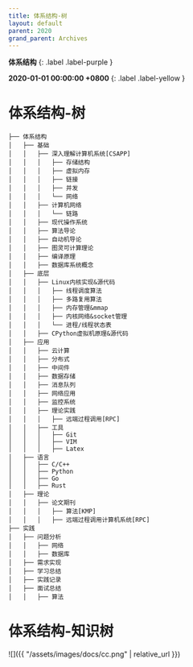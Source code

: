 ```yaml
---
title: 体系结构-树
layout: default
parent: 2020
grand_parent: Archives
---
```


**体系结构**
{: .label .label-purple }

**2020-01-01 00:00:00 +0800**
{: .label .label-yellow }

# 体系结构-树

```terminal
├── 体系结构
│   ├── 基础
│   │   ├── 深入理解计算机系统[CSAPP]
│   │   │   ├── 存储结构
│   │   │   ├── 虚拟内存
│   │   │   ├── 链接
│   │   │   ├── 并发
│   │   │   └── 网络
│   │   ├── 计算机网络
│   │   │   └── 链路
│   │   ├── 现代操作系统
│   │   ├── 算法导论
│   │   ├── 自动机导论
│   │   ├── 图灵可计算理论
│   │   ├── 编译原理
│   │   ├── 数据库系统概念
│   ├── 底层
│   │   ├── Linux内核实现&源代码
│   │   │   ├── 线程调度算法
│   │   │   ├── 多路复用算法
│   │   │   ├── 内存管理&mmap
│   │   │   ├── 内核网络&socket管理
│   │   │   └── 进程/线程状态表
│   │   ├── CPython虚拟机原理&源代码
│   ├── 应用
│   │   ├── 云计算
│   │   ├── 分布式
│   │   ├── 中间件
│   │   ├── 数据存储
│   │   ├── 消息队列
│   │   ├── 网络应用
│   │   ├── 监控系统
│   │   ├── 理论实践
│   │   │   ├── 远端过程调用[RPC]
│   │   ├── 工具
│   │   │   ├── Git
│   │   │   ├── VIM
│   │   │   ├── Latex
│   ├── 语言
│   │   ├── C/C++
│   │   ├── Python
│   │   ├── Go
│   │   ├── Rust
│   ├── 理论
│   │   ├── 论文期刊
│   │   │   ├── 算法[KMP]
│   │   │   ├── 远端过程调用计算机系统[RPC]
├── 实践
│   ├── 问题分析
│   │   ├── 网络
│   │   ├── 数据库
│   ├── 需求实现
│   ├── 学习总结
│   ├── 实践记录
│   ├── 面试总结
│   │   ├── 算法
```

# 体系结构-知识树

![]({{ "/assets/images/docs/cc.png" | relative_url }})